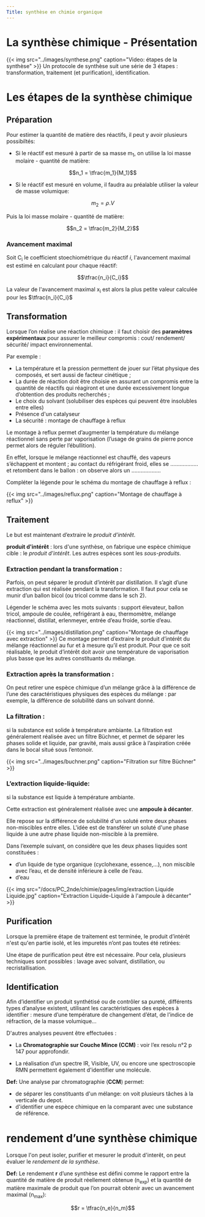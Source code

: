 ```yaml
---
Title: synthèse en chimie organique
---
```


# La synthèse chimique - Présentation

{{< img src="../images/synthese.png" caption="Video: étapes de la synthèse" >}}
Un protocole de synthèse suit une série de 3 étapes : transformation, traitement (et purification), identification.

# Les étapes de la synthèse chimique
## Préparation
Pour estimer la quantité de matière des réactifs, il peut y avoir plusieurs possibiltés:

* Si le réactif est mesuré à partir de sa masse m<sub>1</sub>, on utilise la loi masse molaire - quantité de matière:

$$n_1 = \tfrac{m_1}{M_1}$$

* Si le réactif est mesuré en volume, il faudra au préalable utiliser la valeur de masse volumique:

$$m_2 = \rho.V$$

Puis la loi masse molaire - quantité de matière:

$$n_2 = \tfrac{m_2}{M_2}$$

### Avancement maximal
Soit C<sub>i</sub> le coefficient stoechiométrique du réactif <i>i</i>, l'avancement maximal est estimé en calculant pour chaque réactif:

$$\tfrac{n_i}{C_i}$$

La valeur de l'avancement maximal x<sub>i</sub> est alors la plus petite valeur calculée pour les $\tfrac{n_i}{C_i}$

## Transformation

Lorsque l’on réalise une réaction chimique : il faut choisir des **paramètres expérimentaux** pour assurer le meilleur compromis : cout/ rendement/ sécurité/ impact environnemental.

Par exemple : 

* La température et la pression permettent de jouer sur l’état physique des composés, et sert aussi de facteur cinétique ;
* La durée de réaction doit être choisie en assurant un compromis entre la quantité de réactifs qui réagiront et une durée excessivement longue d’obtention des produits recherchés ;
* Le choix du solvant  (solubiliser des espèces qui peuvent être insolubles entre elles)
* Présence d'un catalyseur
* La sécurité : montage de chauffage à reflux

Le montage à reflux permet d’augmenter la température du mélange réactionnel sans perte par vaporisation (l’usage de grains de pierre ponce permet alors de réguler l’ébullition).

En effet, lorsque le mélange réactionnel est chauffé, des vapeurs s’échappent et montent ; au contact du réfrigérant froid, elles se ………………    et retombent dans le ballon : on observe alors un ……………….

Compléter la légende pour le schéma du montage de chauffage à reflux :

{{< img src="../images/reflux.png" caption="Montage de chauffage à reflux" >}}
## Traitement

Le but est maintenant d’extraire le *produit d’intérêt*.

**produit d'intérêt** : lors d'une synthèse, on fabrique une espèce chimique cible : le *produit d'intérêt*. Les autres espèces sont les *sous-produits*. 

### Extraction pendant la transformation :
Parfois, on peut séparer le produit d’intérêt par distillation. Il s’agit d’une extraction qui est réalisée pendant la transformation. Il faut pour cela se munir d’un ballon bicol (ou tricol comme dans le sch 2).

Légender le schéma avec les mots suivants : support élevateur, ballon tricol, ampoule de coulée, refrigérant à eau, thermomètre, mélange réactionnel, distillat, erlenmeyer, entrée d’eau froide, sortie d’eau.

 
{{< img src="../images/distillation.png" caption="Montage de chauffage avec extraction" >}}
Ce montage permet d’extraire le produit d’intérêt du mélange réactionnel au fur et à mesure qu’il est produit. Pour que ce soit réalisable, le produit d’intérêt doit avoir une température de vaporisation plus basse que les autres constituants du mélange.

### Extraction après la transformation :
On peut retirer une espèce chimique d’un mélange grâce à la différence de l’une des caractéristiques physiques des espèces du mélange : par exemple, la différence de solubilité dans un solvant donné.

### La filtration :
si la substance est solide à température ambiante.
La filtration est généralement réalisée avec un filtre Büchner, et permet de séparer les phases solide et liquide, par gravité, mais aussi grâce à l’aspiration créée dans le bocal situé sous l’entonoir.

{{< img src="../images/buchner.png" caption="Filtration sur filtre Büchner" >}}

### L’extraction liquide-liquide:
si la substance est liquide à température ambiante.

Cette extraction est généralement réalisée avec une **ampoule à décanter**.

Elle repose sur la différence de solubilité d'un soluté entre deux phases non-miscibles entre elles. L'idée est de transférer un soluté d'une phase liquide à une autre phase liquide non-miscible à la première.

Dans l’exemple suivant, on considère que les deux phases liquides sont constituées : 

- d’un liquide de type organique (cyclohexane, essence,…), non miscible avec l’eau, et de densité inférieure à celle de l’eau.
- d’eau

{{< img src="/docs/PC_2nde/chimie/pages/img/extraction Liquide Liquide.jpg" caption="Extraction Liquide-Liquide à l'ampoule à décanter" >}}
## Purification

Lorsque la première étape de traitement est terminée, le produit d’intérêt n'est qu'en partie isolé, et les impuretés n’ont pas toutes été retirées:

Une étape de purification peut être est nécessaire. Pour cela, plusieurs techniques sont possibles : lavage avec solvant, distillation, ou recristallisation. 



## Identification

Afin d’identifier un produit synthétisé ou de contrôler sa pureté, différents types d’analyse existent, utilisant les caractéristiques des espèces à identifier : mesure d’une température de changement d’état, de l’indice de réfraction, de la masse volumique...

D'autres analyses peuvent être effectuées : 

* La **Chromatographie sur Couche Mince (CCM)** : voir l’ex resolu  n°2 p 147 pour approfondir.

* La réalisation d’un spectre IR, Visible, UV, ou encore une spectroscopie RMN permettent également d'identifier une molécule.

**Def:** Une analyse par chromatographie (**CCM**) permet:

  * de séparer les constituants d'un mélange: on voit plusieurs tâches à la verticale du depot.
  * d'identifier une espèce chimique en la comparant avec une substance de référence. 


# rendement d’une synthèse chimique
Lorsque l'on peut isoler, purifier et mesurer le produit d'interêt, on peut évaluer le *rendement de la synthèse*.

**Def:** Le rendement **r** d’une synthèse est défini comme le rapport entre la quantité de matière de produit réellement obtenue (n<sub>exp</sub>) et la quantité de matière maximale de produit que l’on pourrait obtenir avec un avancement maximal (n<sub>max</sub>):

$$r = \tfrac{n_e}{n_m}$$







